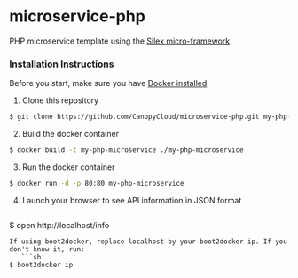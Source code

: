 # microservice-php
PHP microservice template using the [Silex micro-framework](http://silex.sensiolabs.org/)

### Installation Instructions
Before you start, make sure you have [Docker installed](http://docs.docker.com/installation/)

1. Clone this repository
  ```sh
$ git clone https://github.com/CanopyCloud/microservice-php.git my-php-microservice
```

2. Build the docker container
  ```sh
$ docker build -t my-php-microservice ./my-php-microservice
```

3. Run the docker container
  ```sh
$ docker run -d -p 80:80 my-php-microservice
```

4. Launch your browser to see API information in JSON format
   ```sh
$ open http://localhost/info
```
If using boot2docker, replace localhost by your boot2docker ip. If you don't know it, run:
   ```sh
$ boot2docker ip
```
